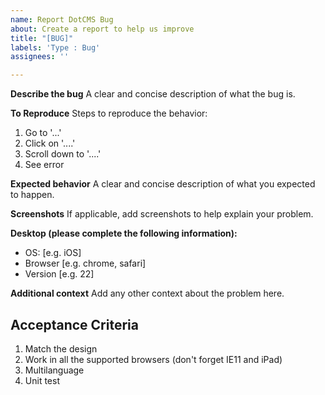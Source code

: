 ```yaml
---
name: Report DotCMS Bug
about: Create a report to help us improve
title: "[BUG]"
labels: 'Type : Bug'
assignees: ''

---
```


**Describe the bug**
A clear and concise description of what the bug is.

**To Reproduce**
Steps to reproduce the behavior:
1. Go to '...'
2. Click on '....'
3. Scroll down to '....'
4. See error

**Expected behavior**
A clear and concise description of what you expected to happen.

**Screenshots**
If applicable, add screenshots to help explain your problem.

**Desktop (please complete the following information):**
 - OS: [e.g. iOS]
 - Browser [e.g. chrome, safari]
 - Version [e.g. 22]


**Additional context**
Add any other context about the problem here.

## Acceptance Criteria

1. Match the design
2. Work in all the supported browsers (don't forget IE11 and iPad)
3. Multilanguage
4. Unit test

